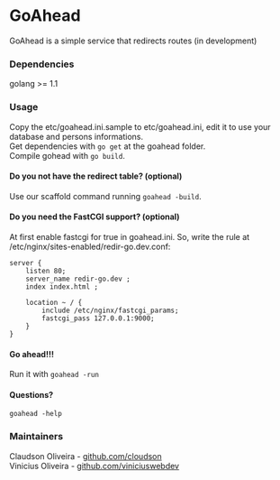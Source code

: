 GoAhead
=================

GoAhead is a simple service that redirects routes (in development)
### Dependencies 
golang >= 1.1   


### Usage
Copy the etc/goahead.ini.sample to etc/goahead.ini, edit it to use your database and persons informations.     
Get dependencies with `go get` at the goahead folder.  
Compile gohead with `go build`.

#### Do you not have the redirect table? (optional)
Use our scaffold command running `goahead -build`. 

#### Do you need the FastCGI support? (optional)
At first enable fastcgi for true in goahead.ini. So, write the rule at /etc/nginx/sites-enabled/redir-go.dev.conf:

```
server {
    listen 80;
    server_name redir-go.dev ;
    index index.html ;

    location ~ / {
        include /etc/nginx/fastcgi_params;
        fastcgi_pass 127.0.0.1:9000;
    }
}
``` 

#### Go ahead!!!
Run it with `goahead -run`

#### Questions? 
`goahead -help` 


### Maintainers

Claudson Oliveira - [github.com/cloudson](http://github.com/cloudson)  
Vinicius Oliveira - [github.com/viniciuswebdev](http://github.com/viniciuswebdev)
